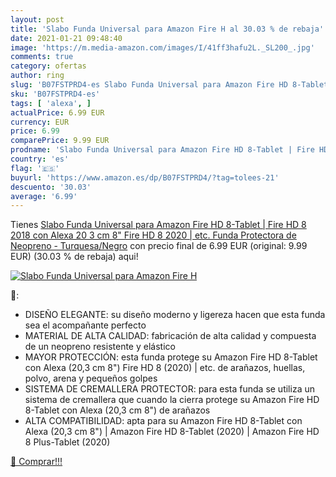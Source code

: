 ```yaml
---
layout: post
title: 'Slabo Funda Universal para Amazon Fire H al 30.03 % de rebaja'
date: 2021-01-21 09:48:40
image: 'https://m.media-amazon.com/images/I/41ff3hafu2L._SL200_.jpg'
comments: true
category: ofertas
author: ring
slug: 'B07FSTPRD4-es Slabo Funda Universal para Amazon Fire HD 8-Tablet | Fire...'
sku: 'B07FSTPRD4-es'
tags: [ 'alexa', ]
actualPrice: 6.99 EUR
currency: EUR
price: 6.99
comparePrice: 9.99 EUR
prodname: 'Slabo Funda Universal para Amazon Fire HD 8-Tablet | Fire HD 8  2018  con Alexa  20 3 cm 8"  Fire HD 8  2020  | etc. Funda Protectora de Neopreno - Turquesa/Negro'
country: 'es'
flag: '🇪🇸'
buyurl: 'https://www.amazon.es/dp/B07FSTPRD4/?tag=tolees-21'
descuento: '30.03'
average: '6.99'
---
```


Tienes [Slabo Funda Universal para Amazon Fire HD 8-Tablet | Fire HD 8  2018  con Alexa  20 3 cm 8"  Fire HD 8  2020  | etc. Funda Protectora de Neopreno - Turquesa/Negro](https://www.amazon.es/dp/B07FSTPRD4/?tag=tolees-21) con precio final de  6.99 EUR (original: 9.99 EUR) (30.03 %  de rebaja) aqui!

[![Slabo Funda Universal para Amazon Fire H](https://m.media-amazon.com/images/I/41ff3hafu2L._SL200_.jpg)](https://www.amazon.es/dp/B07FSTPRD4/?tag=tolees-21)

🔎:

- DISEÑO ELEGANTE: su diseño moderno y ligereza hacen que esta funda sea el acompañante perfecto
- MATERIAL DE ALTA CALIDAD: fabricación de alta calidad y compuesta de un neopreno resistente y elástico
- MAYOR PROTECCIÓN: esta funda protege su Amazon Fire HD 8-Tablet con Alexa (20,3 cm 8") Fire HD 8 (2020) | etc. de arañazos, huellas, polvo, arena y pequeños golpes
- SISTEMA DE CREMALLERA PROTECTOR: para esta funda se utiliza un sistema de cremallera que cuando la cierra protege su Amazon Fire HD 8-Tablet con Alexa (20,3 cm 8") de arañazos
- ALTA COMPATIBILIDAD: apta para su Amazon Fire HD 8-Tablet con Alexa (20,3 cm 8") | Amazon Fire HD 8-Tablet (2020) | Amazon Fire HD 8 Plus-Tablet (2020)

[🛒 Comprar!!!](https://www.amazon.es/dp/B07FSTPRD4/?tag=tolees-21)
